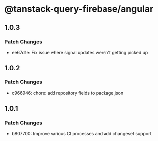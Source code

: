 # @tanstack-query-firebase/angular

## 1.0.3

### Patch Changes

- ee67d1e: Fix issue where signal updates weren't getting picked up

## 1.0.2

### Patch Changes

- c966946: chore: add repository fields to package.json

## 1.0.1

### Patch Changes

- b807700: Improve various CI processes and add changeset support
